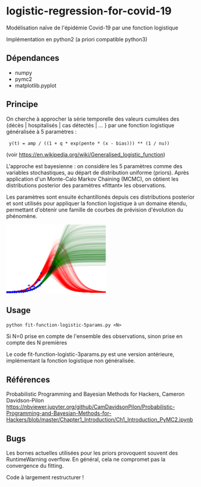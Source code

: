 # logistic-regression-for-covid-19
Modélisation naïve de l'épidémie Covid-19 par une fonction logistique

Implémentation en python2 (a priori compatible python3)

## Dépendances
* numpy
* pymc2
* matplotlib.pyplot
  
## Principe
On cherche à approcher la série temporelle des valeurs cumulées des {décès | hospitalisés | cas détectés | … } par une fonction logistique généralisée à 5 paramètres :

     y(t) = amp / ((1 + q * exp(pente * (x - bias))) ** (1 / nu))
     
(voir https://en.wikipedia.org/wiki/Generalised_logistic_function)

L'approche est bayesienne : on considère les 5 paramètres comme des variables stochastiques, au départ de distribution uniforme (priors). Après application d'un Monte-Calo Markov Chaining (MCMC), on obtient les distributions posterior des paramètres «fittant» les observations.

Les paramètres sont ensuite échantillonés depuis ces distributions posterior et sont utilisés pour appliquer la fonction logistique à un domaine étendu, permettant d'obtenir une famille de courbes de prévision d'évolution du phénomène.

![Exemple de résultat](Projection-France_26-03-20.png)

## Usage
`python fit-function-logistic-5params.py <N>`

Si N=0 prise en compte de l'ensemble des observations, sinon prise en compte des N premières

Le code fit-function-logistic-3params.py est une version antérieure, implémentant la fonction logistique non généralisée.

## Références
Probabilistic Programming and Bayesian Methods for Hackers, Cameron Davidson-Pilon https://nbviewer.jupyter.org/github/CamDavidsonPilon/Probabilistic-Programming-and-Bayesian-Methods-for-Hackers/blob/master/Chapter1_Introduction/Ch1_Introduction_PyMC2.ipynb

## Bugs
Les bornes actuelles utilisées pour les priors provoquent souvent des RuntimeWarning overflow. En général, cela ne compromet pas la convergence du fitting.

Code à largement restructurer !